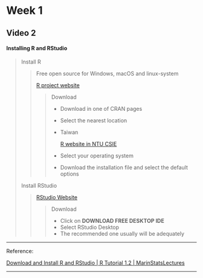 # Week 1

## Video 2

#### Installing R and RStudio

>  Install R
>
>  > Free open source for Windows, macOS and linux-system 
>  >
>  > [R project website](https://www.r-project.org/)
>  >
>  > > Download
>  > >
>  > > - Download in one of CRAN pages
>  > >
>  > > - Select the nearest location
>  > >
>  > > - Taiwan
>  > >
>  > >   [R website in NTU CSIE](https://cran.csie.ntu.edu.tw/)
>  > >
>  > > - Select your operating system
>  > >
>  > > - Download the installation file and select the default options
>
>  Install RStudio
>
>  > [RStudio Website](https://www.rstudio.com/)
>  >
>  > > Download
>  > >
>  > > - Click on **DOWNLOAD FREE DESKTOP IDE**
>  > > - Select RStudio Desktop
>  > > - The recommended one usually will be adequately
>



---

Reference:

[Download and Install R and RStudio | R Tutorial 1.2 | MarinStatsLectures](https://www.youtube.com/watch?v=cX532N_XLIs&list=PLqzoL9-eJTNARFXxgwbqGo56NtbJnB37A&index=2)

---

